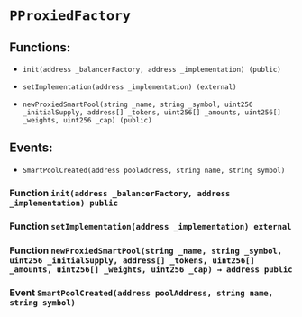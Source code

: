 # `PProxiedFactory`

## Functions:

- `init(address _balancerFactory, address _implementation) (public)`

- `setImplementation(address _implementation) (external)`

- `newProxiedSmartPool(string _name, string _symbol, uint256 _initialSupply, address[] _tokens, uint256[] _amounts, uint256[] _weights, uint256 _cap) (public)`

## Events:

- `SmartPoolCreated(address poolAddress, string name, string symbol)`

### Function `init(address _balancerFactory, address _implementation) public`

### Function `setImplementation(address _implementation) external`

### Function `newProxiedSmartPool(string _name, string _symbol, uint256 _initialSupply, address[] _tokens, uint256[] _amounts, uint256[] _weights, uint256 _cap) → address public`

### Event `SmartPoolCreated(address poolAddress, string name, string symbol)`
